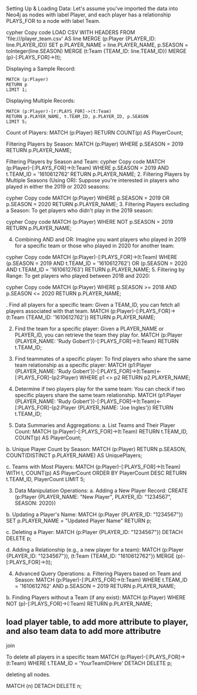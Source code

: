 Setting Up & Loading Data:
Let's assume you've imported the data into Neo4j as nodes with label Player, and each player has a relationship PLAYS_FOR to a node with label Team.

cypher
Copy code
LOAD CSV WITH HEADERS FROM 'file:///player_team.csv' AS line
MERGE (p:Player {PLAYER_ID: line.PLAYER_ID})
SET p.PLAYER_NAME = line.PLAYER_NAME, p.SEASON = toInteger(line.SEASON)
MERGE (t:Team {TEAM_ID: line.TEAM_ID})
MERGE (p)-[:PLAYS_FOR]->(t);

Displaying a Sample Record:
```
MATCH (p:Player)
RETURN p
LIMIT 1;
```


Displaying Multiple Records:
```
MATCH (p:Player)-[r:PLAYS_FOR]->(t:Team)
RETURN p.PLAYER_NAME, t.TEAM_ID, p.PLAYER_ID, p.SEASON
LIMIT 5;
```

Count of Players:
MATCH (p:Player)
RETURN COUNT(p) AS PlayerCount;


Filtering Players by Season:
MATCH (p:Player)
WHERE p.SEASON = 2019
RETURN p.PLAYER_NAME;

 Filtering Players by Season and Team:
cypher
Copy code
MATCH (p:Player)-[:PLAYS_FOR]->(t:Team)
WHERE p.SEASON = 2019 AND t.TEAM_ID = '1610612762'
RETURN p.PLAYER_NAME;
2. Filtering Players by Multiple Seasons (Using OR):
Suppose you're interested in players who played in either the 2019 or 2020 seasons:

cypher
Copy code
MATCH (p:Player)
WHERE p.SEASON = 2019 OR p.SEASON = 2020
RETURN p.PLAYER_NAME;
3. Filtering Players excluding a Season:
To get players who didn't play in the 2019 season:

cypher
Copy code
MATCH (p:Player)
WHERE NOT p.SEASON = 2019
RETURN p.PLAYER_NAME;

4. Combining AND and OR:
Imagine you want players who played in 2019 for a specific team or those who played in 2020 for another team:

cypher
Copy code
MATCH (p:Player)-[:PLAYS_FOR]->(t:Team)
WHERE (p.SEASON = 2019 AND t.TEAM_ID = '1610612762') OR (p.SEASON = 2020 AND t.TEAM_ID = '1610612763')
RETURN p.PLAYER_NAME;
5. Filtering by Range:
To get players who played between 2018 and 2020:

cypher
Copy code
MATCH (p:Player)
WHERE p.SEASON >= 2018 AND p.SEASON <= 2020
RETURN p.PLAYER_NAME;


. Find all players for a specific team:
Given a TEAM_ID, you can fetch all players associated with that team.
MATCH (p:Player)-[:PLAYS_FOR]->(t:Team {TEAM_ID: '1610612762'})
RETURN p.PLAYER_NAME;

2. Find the team for a specific player:
Given a PLAYER_NAME or PLAYER_ID, you can retrieve the team they play for.
MATCH (p:Player {PLAYER_NAME: 'Rudy Gobert'})-[:PLAYS_FOR]->(t:Team)
RETURN t.TEAM_ID;


3. Find teammates of a specific player:
To find players who share the same team relationship as a specific player:
MATCH (p1:Player {PLAYER_NAME: 'Rudy Gobert'})-[:PLAYS_FOR]->(t:Team)<-[:PLAYS_FOR]-(p2:Player)
WHERE p1 <> p2
RETURN p2.PLAYER_NAME;


5. Determine if two players play for the same team:
You can check if two specific players share the same team relationship.
MATCH (p1:Player {PLAYER_NAME: 'Rudy Gobert'})-[:PLAYS_FOR]->(t:Team)<-[:PLAYS_FOR]-(p2:Player {PLAYER_NAME: 'Joe Ingles'})
RETURN t.TEAM_ID;


 2. Data Summaries and Aggregations:
a. List Teams and Their Player Count:
MATCH (p:Player)-[:PLAYS_FOR]->(t:Team)
RETURN t.TEAM_ID, COUNT(p) AS PlayerCount;

b. Unique Player Count by Season:
MATCH (p:Player)
RETURN p.SEASON, COUNT(DISTINCT p.PLAYER_NAME) AS UniquePlayers;

c. Teams with Most Players:
MATCH (p:Player)-[:PLAYS_FOR]->(t:Team)
WITH t, COUNT(p) AS PlayerCount
ORDER BY PlayerCount DESC
RETURN t.TEAM_ID, PlayerCount
LIMIT 5;

3. Data Manipulation Operations:
a. Adding a New Player Record:
CREATE (p:Player {PLAYER_NAME: "New Player", PLAYER_ID: "1234567", SEASON: 2020})

b. Updating a Player's Name:
MATCH (p:Player {PLAYER_ID: "1234567"})
SET p.PLAYER_NAME = "Updated Player Name"
RETURN p;

c. Deleting a Player:
MATCH (p:Player {PLAYER_ID: "1234567"})
DETACH DELETE p;

d. Adding a Relationship (e.g., a new player for a team):
MATCH (p:Player {PLAYER_ID: "1234567"}), (t:Team {TEAM_ID: "1610612762"})
MERGE (p)-[:PLAYS_FOR]->(t);


4. Advanced Query Operations:
a. Filtering Players based on Team and Season:
MATCH (p:Player)-[:PLAYS_FOR]->(t:Team)
WHERE t.TEAM_ID = '1610612762' AND p.SEASON = 2019
RETURN p.PLAYER_NAME;

b. Finding Players without a Team (if any exist):
MATCH (p:Player)
WHERE NOT (p)-[:PLAYS_FOR]->(:Team)
RETURN p.PLAYER_NAME;



## load player table, to add more attribute to player, and also team data to add more attributre
join



To delete all players in a specific team
MATCH (p:Player)-[:PLAYS_FOR]->(t:Team)
WHERE t.TEAM_ID = 'YourTeamIDHere'
DETACH DELETE p;


deleting all nodes.

MATCH (n)
DETACH DELETE n;


